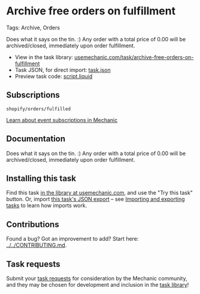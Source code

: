 # Archive free orders on fulfillment

Tags: Archive, Orders

Does what it says on the tin. :) Any order with a total price of 0.00 will be archived/closed, immediately upon order fulfillment.

* View in the task library: [usemechanic.com/task/archive-free-orders-on-fulfillment](https://usemechanic.com/task/archive-free-orders-on-fulfillment)
* Task JSON, for direct import: [task.json](../../tasks/archive-free-orders-on-fulfillment.json)
* Preview task code: [script.liquid](./script.liquid)

## Subscriptions

```liquid
shopify/orders/fulfilled
```

[Learn about event subscriptions in Mechanic](https://docs.usemechanic.com/article/408-subscriptions)

## Documentation

Does what it says on the tin. :) Any order with a total price of 0.00 will be archived/closed, immediately upon order fulfillment.

## Installing this task

Find this task [in the library at usemechanic.com](https://usemechanic.com/task/archive-free-orders-on-fulfillment), and use the "Try this task" button. Or, import [this task's JSON export](../../tasks/archive-free-orders-on-fulfillment.json) – see [Importing and exporting tasks](https://docs.usemechanic.com/article/505-importing-and-exporting-tasks) to learn how imports work.

## Contributions

Found a bug? Got an improvement to add? Start here: [../../CONTRIBUTING.md](../../CONTRIBUTING.md).

## Task requests

Submit your [task requests](https://mechanic.canny.io/task-requests) for consideration by the Mechanic community, and they may be chosen for development and inclusion in the [task library](https://tasks.mechanic.dev/)!

